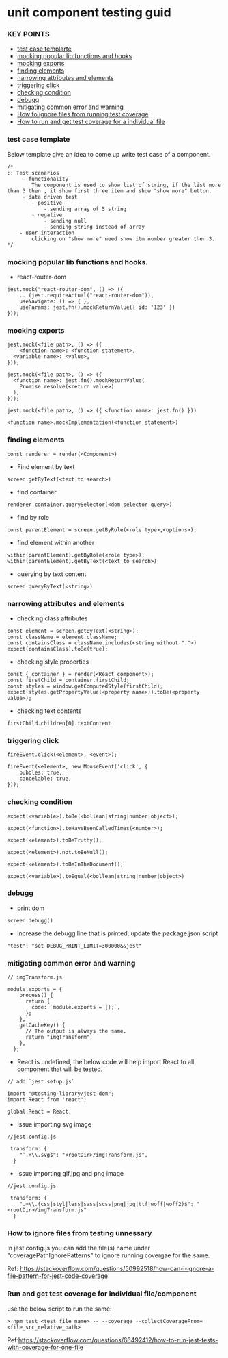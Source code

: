 # unit component testing guid

### KEY POINTS

- [test case templarte](https://github.com/suvel/jest_notes#test-case-template)
- [mocking popular lib functions and hooks](https://github.com/suvel/jest_notes#mocking-popular-lib-functions-and-hooks)
- [mocking exports](https://github.com/suvel/jest_notes#mocking-exports)
- [finding elements](https://github.com/suvel/jest_notes#mocking-exports)
- [narrowing attributes and elements](https://github.com/suvel/jest_notes#narrowing-attributes-and-elements)
- [triggering click](https://github.com/suvel/jest_notes#triggering-click)
- [checking condition](https://github.com/suvel/jest_notes#checking-condition)
- [debugg](https://github.com/suvel/jest_notes#debugg)
- [mitigating common error and warning](https://github.com/suvel/jest_notes#mitigating-common-error-and-warning)
- [How to ignore files from running test coverage](https://github.com/suvel/jest_notes/tree/main?tab=readme-ov-file#how-to-ignore-files-from-testing-unnessary)
- [How to run and get test coverage for a individual file](https://github.com/suvel/jest_notes/tree/main?tab=readme-ov-file#run-and-get-test-coverage-for-individual-filecomponent)

### test case template

Below template give an idea to come up  write test case of a component.

```
/*
:: Test scenarios
     - functionality
        The component is used to show list of string, if the list more than 3 then , it show first three item and show "show more" button.
     - data driven test
        - positive
            - sending array of 5 string
        - negative
            - sending null
            - sending string instead of array
    - user interaction
        clicking on "show more" need show itm number greater then 3.
*/
```

### mocking popular lib functions and hooks.

- react-router-dom

```
jest.mock("react-router-dom", () => ({
    ...(jest.requireActual("react-router-dom")),
    useNavigate: () => { },
    useParams: jest.fn().mockReturnValue({ id: '123' })
}));
```

### mocking exports

```
jest.mock(<file path>, () => ({
    <function name>: <function statement>,
  <variable name>: <value>,
}));
```

```
jest.mock(<file path>, () => ({
  <function name>: jest.fn().mockReturnValue(
    Promise.resolve(<return value>)
  ),
}));
```

```
jest.mock(<file path>, () => ({ <function name>: jest.fn() }))
```

```
<function name>.mockImplementation(<function statement>)
```

### finding elements

```
const renderer = render(<Component>)
```

- Find element by text

```
screen.getByText(<text to search>)
```

- find container

```
renderer.container.querySelector(<dom selector query>)
```

- find by role

```
const parentElement = screen.getByRole(<role type>,<options>);
```

- find element within another

```
within(parentElement).getByRole(<role type>);
within(parentElement).getByText(<text to search>)
```

- querying by text content

```
screen.queryByText(<string>)
```

### narrowing attributes and elements

- checking class attributes

```
const element = screen.getByText(<string>);
const className = element.className;
const containsClass = className.includes(<string without ".">)
expect(containsClass).toBe(true);
```

- checking style properties

```
const { container } = render(<React component>);
const firstChild = container.firstChild;
const styles = window.getComputedStyle(firstChild);
expect(styles.getPropertyValue(<property name>)).toBe(<property value>);
```

- checking text contents

```
firstChild.children[0].textContent
```

### triggering click

```
fireEvent.click(<element>, <event>);
```

```
fireEvent(<element>, new MouseEvent('click', {
    bubbles: true,
    cancelable: true,
}));
```

### checking condition

```
expect(<variable>).toBe(<bollean|string|number|object>);
```

```
expect(<function>).toHaveBeenCalledTimes(<number>);
```

```
expect(<element>).toBeTruthy();
```

```
expect(<element>).not.toBeNull();
```

```
expect(<element>).toBeInTheDocument();
```

```
expect(<variable>).toEqual(<bollean|string|number|object>)
```

### debugg

- print dom

```
screen.debugg()
```

- increase the debugg line that is printed, update the package.json script

```
"test": "set DEBUG_PRINT_LIMIT=300000&&jest"
```

### mitigating common error and warning

```
// imgTransform.js

module.exports = {
    process() {
      return {
        code: `module.exports = {};`,
      };
    },
    getCacheKey() {
      // The output is always the same.
      return "imgTransform";
    },
  };
```

- React is undefined, the below code will help import React to all component that will be tested.

```
// add `jest.setup.js`

import "@testing-library/jest-dom";
import React from 'react';

global.React = React;
```

- Issue importing svg image

```
//jest.config.js

 transform: {
    "^.+\\.svg$": "<rootDir>/imgTransform.js",
  }
```

- Issue importing gif,jpg and png image

```
//jest.config.js

 transform: {
    ".+\\.(css|styl|less|sass|scss|png|jpg|ttf|woff|woff2)$": "<rootDir>/imgTransform.js"
  }
```

### How to ignore files from testing unnessary

In jest.config.js you can add the file(s) name under "coveragePathIgnorePatterns" to ignore running  covergae for the same.

Ref: https://stackoverflow.com/questions/50992518/how-can-i-ignore-a-file-pattern-for-jest-code-coverage

### Run and get test coverage for individual file/component

use the below script to run the same:
```
> npm test <test_file_name> -- --coverage --collectCoverageFrom=<file_src_relative_path>
```
Ref:https://stackoverflow.com/questions/66492412/how-to-run-jest-tests-with-coverage-for-one-file
